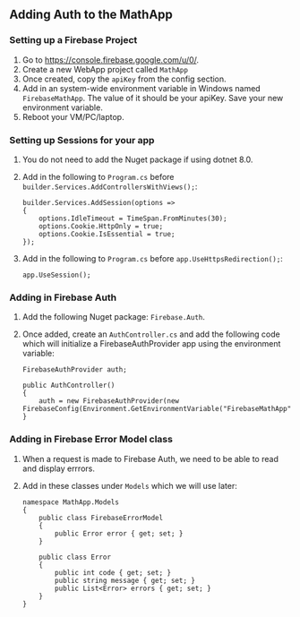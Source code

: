 

## Adding Auth to the MathApp
### Setting up a Firebase Project

1. Go to https://console.firebase.google.com/u/0/.
1. Create a new WebApp project called `MathApp`
1. Once created, copy the `apiKey` from the config section. 
1. Add in an system-wide environment variable in Windows named `FirebaseMathApp`. The value of it should be your apiKey. Save your new environment variable.
1. Reboot your VM/PC/laptop.

### Setting up Sessions for your app
1. You do not need to add the Nuget package if using dotnet 8.0.
1. Add in the following to `Program.cs` before `builder.Services.AddControllersWithViews();`:

    ```
    builder.Services.AddSession(options =>
    {
        options.IdleTimeout = TimeSpan.FromMinutes(30);
        options.Cookie.HttpOnly = true;
        options.Cookie.IsEssential = true;
    });
    ```
1. Add in the following to `Program.cs` before `app.UseHttpsRedirection();`:
    ```
    app.UseSession();
    ```

### Adding in Firebase Auth
1. Add the following Nuget package: `Firebase.Auth`.
1. Once added, create an `AuthController.cs` and add the following code which will initialize a FirebaseAuthProvider app using the environment variable:

    ```
    FirebaseAuthProvider auth;

    public AuthController()
    {
        auth = new FirebaseAuthProvider(new FirebaseConfig(Environment.GetEnvironmentVariable("FirebaseMathApp")));
    }
    ```

### Adding in Firebase Error Model class
1. When a request is made to Firebase Auth, we need to be able to read and display errrors.
1. Add in these classes under `Models` which we will use later:

    ```
    namespace MathApp.Models
    {
        public class FirebaseErrorModel
        {
            public Error error { get; set; }
        }
    
        public class Error
        {
            public int code { get; set; }
            public string message { get; set; }
            public List<Error> errors { get; set; }
        }
    }
    ```
